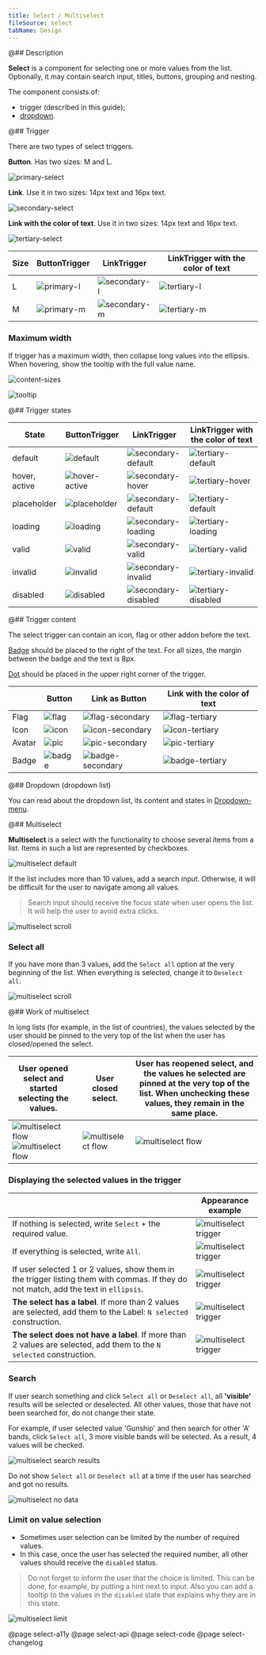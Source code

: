 ```yaml
---
title: Select / Multiselect
fileSource: select
tabName: Design
---
```


@## Description

**Select** is a component for selecting one or more values from the list. Optionally, it may contain search input, titles, buttons, grouping and nesting.

The component consists of:

- trigger (described in this guide);
- [dropdown](/components/dropdown-menu/).

@## Trigger

There are two types of select triggers.

**Button**. Has two sizes: M and L.

![primary-select](static/primary-default.png)

**Link**. Use it in two sizes: 14px text and 16px text.

![secondary-select](static/inline-select-placeholder.png)

**Link with the color of text**. Use it in two sizes: 14px text and 16px text.

![tertiary-select](static/tertiary.png)

| Size | ButtonTrigger                             | LinkTrigger                                | LinkTrigger with the color of text          |
| ---- | ----------------------------------------- | ------------------------------------------ | ------------------------------------------- |
| L    | ![primary-l](static/primary-select-l.png) | ![secondary-l](static/inline-select-l.png) | ![tertiary-l](static/tertiary-select-l.png) |
| M    | ![primary-m](static/primary-select-m.png) | ![secondary-m](static/inline-select-m.png) | ![tertiary-m](static/tertiary-select-m.png) |

### Maximum width

If trigger has a maximum width, then collapse long values into the ellipsis. When hovering, show the tooltip with the full value name.

![content-sizes](static/content-sizes.png)

![tooltip](static/tooltip.png)

@## Trigger states

| State         | ButtonTrigger                                    | LinkTrigger                                                | LinkTrigger with the color of text                          |
| ------------- | ------------------------------------------------ | ---------------------------------------------------------- | ----------------------------------------------------------- |
| default       | ![default](static/primary-default.png)           | ![secondary-default](static/inline-select-placeholder.png) | ![tertiary-default](static/tertiary-select-placeholder.png) |
| hover, active | ![hover-active](static/primary-hover-active.png) | ![secondary-hover](static/inline-select-hover.png)         | ![tertiary-hover](static/tertiary-select-hover.png)         |
| placeholder   | ![placeholder](static/primary-placeholder.png)   | ![secondary-default](static/inline-select-placeholder.png) | ![tertiary-default](static/tertiary-select-placeholder.png) |
| loading       | ![loading](static/primary-loading.png)           | ![secondary-loading](static/inline-select-loading.png)     | ![tertiary-loading](static/tertiary-select-loading.png)     |
| valid         | ![valid](static/primary-valid.png)               | ![secondary-valid](static/inline-select-valid.png)         | ![tertiary-valid](static/inline-select-valid.png)           |
| invalid       | ![invalid](static/primary-invalid.png)           | ![secondary-invalid](static/inline-select-invalid.png)     | ![tertiary-invalid](static/inline-select-invalid.png)       |
| disabled      | ![disabled](static/primary-disabled.png)         | ![secondary-disabled](static/inline-select-disabled.png)   | ![tertiary-disabled](static/tertiary-select-disabled.png)   |

@## Trigger content

The select trigger can contain an icon, flag or other addon before the text.

[Badge](/components/badge/) should be placed to the right of the text. For all sizes, the margin between the badge and the text is 8px.

[Dot](/components/dot/) should be placed in the upper right corner of the trigger.

|        | Button                             | Link as Button                              | Link with the color of text                  |
| ------ | ---------------------------------- | ------------------------------------------- | -------------------------------------------- |
| Flag   | ![flag](static/flag-primary.png)   | ![flag-secondary](static/inline-flag.png)   | ![flag-tertiary](static/tertiary-flag.png)   |
| Icon   | ![icon](static/icon-primary.png)   | ![icon-secondary](static/inline-icon.png)   | ![icon-tertiary](static/tertiary-icon.png)   |
| Avatar | ![pic](static/pic-primary.png)     | ![pic-secondary](static/inline-pic.png)     | ![pic-tertiary](static/tertiary-pic.png)     |
| Badge  | ![badge](static/badge-primary.png) | ![badge-secondary](static/inline-badge.png) | ![badge-tertiary](static/tertiary-badge.png) |

@## Dropdown (dropdown list)

You can read about the dropdown list, its content and states in [Dropdown-menu](/components/dropdown-menu/).

@## Multiselect

**Multiselect** is a select with the functionality to choose several items from a list. Items in such a list are represented by checkboxes.

![multiselect default](static/multiselect-default.png)

If the list includes more than 10 values, add a search input. Otherwise, it will be difficult for the user to navigate among all values.

> Search input should receive the focus state when user opens the list. It will help the user to avoid extra clicks.

![multiselect scroll](static/multiselect-scroll.png)

### Select all

If you have more than 3 values, add the `Select all` option at the very beginning of the list. When everything is selected, change it to `Deselect all`. 

![multiselect scroll](static/multiselect-all.png)

@## Work of multiselect

In long lists (for example, in the list of countries), the values selected by the user should be pinned to the very top of the list when the user has closed/opened the select.

| User opened select and started selecting the values.                                                  | User closed select.                                | User has reopened select, and the values he selected are pinned at the very top of the list. When unchecking these values, they remain in the same place. |
| ----------------------------------------------------------------------------------------------------- | -------------------------------------------------- | --------------------------------------------------------------------------------------------------------------------------------------------------------- |
| ![multiselect flow](static/multiselect-flow-1.png) ![multiselect flow](static/multiselect-flow-2.png) | ![multiselect flow](static/multiselect-flow-3.png) | ![multiselect flow](static/multiselect-flow-4.png)                                                                                                        |

### Displaying the selected values in the trigger

|                                                                                                                                      | Appearance example                                       |
| ------------------------------------------------------------------------------------------------------------------------------------ | -------------------------------------------------------- |
| If nothing is selected, write `Select` + the required value.                                                                         | ![multiselect trigger](static/multiselect-trigger-1.png) |
| If everything is selected, write `All`.                                                                                              | ![multiselect trigger](static/multiselect-trigger-2.png) |
| If user selected 1 or 2 values, show them in the trigger listing them with commas. If they do not match, add the text in `ellipsis`. | ![multiselect trigger](static/multiselect-trigger-3.png) |
| **The select has a label**. If more than 2 values are selected, add them to the Label: `N selected` construction.                    | ![multiselect trigger](static/multiselect-trigger-5.png) |
| **The select does not have a label**. If more than 2 values are selected, add them to the `N selected` construction.                 | ![multiselect trigger](static/multiselect-trigger-4.png) |

### Search
If user search something and click `Select all` or `Deselect all`, all **'visible'** results will be selected or deselected. All other values, those that have not been searched for, do not change their state.

For example, if user selected value 'Gunship' and then search for other 'A' bands, click `Select all`, 3 more visible bands will be selected. As a result, 4 values will be checked. 

![multiselect search results](static/multiselect-something-found.png)

Do not show `Select all` or `Deselect all` at a time if the user has searched and got no results.

![multiselect no data](static/multiselect-nothing-found.png)


### Limit on value selection

- Sometimes user selection can be limited by the number of required values.
- In this case, once the user has selected the required number, all other values should receive the `disabled` status.

> Do not forget to inform the user that the choice is limited. This can be done, for example, by putting a hint next to input. Also you can add a tooltip to the values in the `disabled` state that explains why they are in this state.

![multiselect limit](static/multiselect-limit.png)

@page select-a11y
@page select-api
@page select-code
@page select-changelog

